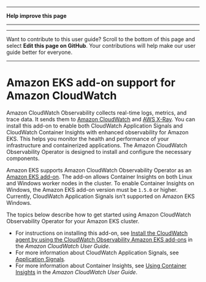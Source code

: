 --------

 **Help improve this page** 

--------

--------

Want to contribute to this user guide? Scroll to the bottom of this page and select **Edit this page on GitHub**\. Your contributions will help make our user guide better for everyone\.

--------

# Amazon EKS add\-on support for Amazon CloudWatch<a name="cloudwatch"></a>

 Amazon CloudWatch Observability collects real\-time logs, metrics, and trace data\. It sends them to [Amazon CloudWatch](https://docs.aws.amazon.com/AmazonCloudWatch/latest/monitoring/WhatIsCloudWatch.html) and [AWS X\-Ray](https://docs.aws.amazon.com/xray/latest/devguide/aws-xray.html)\. You can install this add\-on to enable both CloudWatch Application Signals and CloudWatch Container Insights with enhanced observability for Amazon EKS\. This helps you monitor the health and performance of your infrastructure and containerized applications\. The Amazon CloudWatch Observability Operator is designed to install and configure the necessary components\.

Amazon EKS supports Amazon CloudWatch Observability Operator as an [Amazon EKS add\-on](https://docs.aws.amazon.com/eks/latest/userguide/eks-add-ons.html)\. The add\-on allows Container Insights on both Linux and Windows worker nodes in the cluster\. To enable Container Insights on Windows, the Amazon EKS add\-on version must be `1.5.0` or higher\. Currently, CloudWatch Application Signals isn’t supported on Amazon EKS Windows\.

The topics below describe how to get started using Amazon CloudWatch Observability Operator for your Amazon EKS cluster\.
+ For instructions on installing this add\-on, see [Install the CloudWatch agent by using the CloudWatch Observability Amazon EKS add\-ons](https://docs.aws.amazon.com/AmazonCloudWatch/latest/monitoring/install-CloudWatch-Observability-EKS-addon.html) in the *Amazon CloudWatch User Guide*\.
+ For more information about CloudWatch Application Signals, see [Application Signals](https://docs.aws.amazon.com/AmazonCloudWatch/latest/monitoring/CloudWatch-Application-Monitoring-Sections.html)\.
+ For more information about Container Insights, see [Using Container Insights](https://docs.aws.amazon.com/AmazonCloudWatch/latest/monitoring/ContainerInsights.html) in the *Amazon CloudWatch User Guide*\.